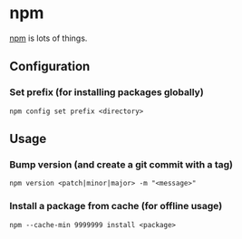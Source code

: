# npm

[npm](https://npmjs.com/) is lots of things.

## Configuration

### Set prefix (for installing packages globally)

```
npm config set prefix <directory>
```

## Usage

### Bump version (and create a git commit with a tag)

```
npm version <patch|minor|major> -m "<message>"
```

### Install a package from cache (for offline usage)

```
npm --cache-min 9999999 install <package>
```
